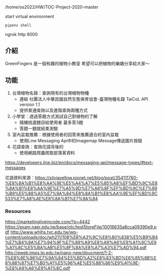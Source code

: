 /home/os2022/HW/TOC-Project-2020-master

start virtual environment
```
pipenv shell
```
ngrok http 8000

## 介紹
GreenFingers 是一個有趣的植物小教室 
希望可以把植物的樂趣分享給大家～

## 功能
1. 台灣植物名錄：查詢現有的台灣植物物種
    - 連結 社團法人中華民國自然生態保育協會-臺灣物種名錄 TaiCoL API version 1.1
    - 提供普通查詢以及進階查詢兩種方式
2. 小學堂：透過答題方式測試自己對植物的了解
    - 隨機挑選題目給使用者 最多答3題
    - 答錯一題就結束測驗
3. 室內盆栽推薦：根據使用者的回答來推薦適合的室內盆栽
    - 使用Line Messaging Api中的Imagemap Message傳送圖片按鈕
4. 花語查詢：查詢花語背後的
    - 使用網路爬蟲爬取部落客資料

https://developers.line.biz/en/docs/messaging-api/message-types/#text-messages

花語資料來源：https://silviayellow.pixnet.net/blog/post/354111760-%E8%8A%B1%E8%AA%9E%E5%A4%A7%E5%85%A8%EF%BD%9C%E8%8A%B1%E8%AA%9E%E7%A5%9D%E7%A6%8F%EF%BD%9C%E7%89%B9%E5%88%A5%E7%9A%84%E8%8A%B1%E8%AA%9E%EF%BD%9C533%E7%A8%AE%E8%8A%B1%E7%9A%84

### Resources
https://marketingliveincode.com/?p=4442
https://exam.naer.edu.tw/base/otc/testStoreFile/10016635a8cca09390e9.pdf
http://www.whjhs.tyc.edu.tw/wp-content/uploads/doc/wh211/108%E8%A3%9C%E8%80%838%E5%B9%B4%E7%B4%9A%E7%94%9F%E7%89%A9%E8%A9%A6%E9%A1%8C%E9%A1%8C%E5%BA%AB%E5%8F%8A%E8%A7%A3%E7%AD%94.pdf
http://eweb.tmps.tp.edu.tw/nano-new/doucment/1-2-1%E8%8E%96%E7%9A%84%E5%BD%A2%E8%83%BD%E6%85%8B%E8%88%87%E7%B0%A1%E5%96%AE%E5%88%86%E9%A1%9E-%E8%A9%A6%E9%A1%8C.pdf